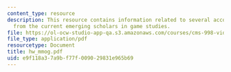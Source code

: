 ```yaml
---
content_type: resource
description: This resource contains information related to several accounts of MMOGs
  from the current emerging scholars in game studies.
file: https://ol-ocw-studio-app-qa.s3.amazonaws.com/courses/cms-998-videogame-theory-and-analysis-fall-2006/e9f118a37a9bf77f009029831e965b69_hw_mmog.pdf
file_type: application/pdf
resourcetype: Document
title: hw_mmog.pdf
uid: e9f118a3-7a9b-f77f-0090-29831e965b69
---
```

